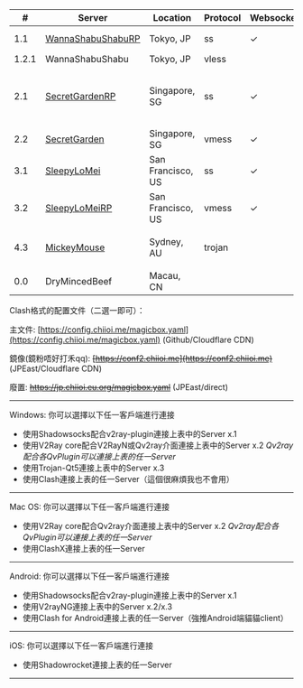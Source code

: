 | # | Server | Location | Protocol |Websocket+TLS| Type | Remark | Bandwidth/Quota|
|---|----------|----------|----------|-----|----------|----------|-----|
|1.1|[WannaShabuShabuRP](ss://eGNoYWNoYTIwLWlldGYtcG9seTEzMDU6U2xlZXB5X1MwcnJyeQ@jp.chiioi.eu.org:443/?plugin=v2ray-plugin%3btls%3bhost%3djp.chiioi.eu.org%3bpath%3d%2fv2ray)| Tokyo, JP | ss | ✓| Cloudflare CDN|Microsoft Azure|50Mbps/15GB|
|1.2.1|WannaShabuShabu| Tokyo, JP | vless| | direct|Microsoft Azure|50Mbps/15GB|
|2.1|[SecretGardenRP](ss://eGNoYWNoYTIwLWlldGYtcG9seTEzMDU6U2xlZWd5X1MwcnJyeQ@sg.chiioi.me:443/?plugin=v2ray-plugin%3btls%3bhost%3dsg.chiioi.me%3bpath%3d%2fgarden)| Singapore, SG | ss|✓|Cloudflare CDN/Planning to Rebuild CDN in Shanghai|DigitalOcean/Recommended(Special Days)|INF/1.5TB|
|2.2|[SecretGarden](vmess://eyJhZGQiOiJzZ3JwLmNoaWlvaS5ldS5vcmciLCJhaWQiOiIwIiwiYWxwbiI6IiIsImZwIjoiIiwiaG9zdCI6IiIsImlkIjoiYzgzMTMyMWQtNjMyNC00ZDUzLWFkNGYtOGNkYTQ4YjEyMzQ1IiwibmV0Ijoid3MiLCJwYXRoIjoiL3NncnAiLCJwb3J0IjoiNDQzIiwicHMiOiJTZWNyZXRHYXJkZW4iLCJzY3kiOiJhdXRvIiwic25pIjoiIiwidGxzIjoidGxzIiwidHlwZSI6IiIsInYiOiIyIn0=)| Singapore, SG |  vmess| ✓| direct|Recommended |INF/1.5TB|
|3.1|[SleepyLoMei](ss://eGNoYWNoYTIwLWlldGYtcG9seTEzMDU6U2ZlZXB5X1MwcnJyeQ@us.chiioi.eu.org:443/?plugin=v2ray-plugin%3btls%3bhost%3dus.chiioi.eu.org%3bpath%3d%2flm)| San Francisco, US  | ss| ✓  |direct| DigitalOcean/Share Quota with SecretGarden|INF/1.5TB|
|3.2|[SleepyLoMeiRP](vmess://eyJhZGQiOiJ1c3JwLmNoaWlvaS5tZSIsImFpZCI6IjAiLCJhbHBuIjoiIiwiZnAiOiIiLCJob3N0IjoiIiwiaWQiOiJjODMxMzIxZC02MzI0LTRkNTMtYWQ0Zi04Y2RhNDhiNjEwMTkiLCJuZXQiOiJ3cyIsInBhdGgiOiIvbG1ycCIsInBvcnQiOiI0NDMiLCJwcyI6IkxvTWVpUlAiLCJzY3kiOiJhdXRvIiwic25pIjoiIiwidGxzIjoidGxzIiwidHlwZSI6IiIsInYiOiIyIn0=)| San Francisco, US  | vmess |✓| Cloudflare CDN||INF/1.5TB|
|4.3|[MickeyMouse](trojan://Sleepy_S0rrry@mk.chiioi.me:443#mk.chiioi.me%3A443)| Sydney, AU  | trojan  ||  direct|Backup/DigitalOcean/Share Quota with SecretGarden/***使用trojan協議請注意自身數據安全***|INF/1.5TB|
|0.0|DryMincedBeef| Macau, CN  | ||Cloudflare|Mtel/Only For Test/ss/v2/trojan||

Clash格式的配置文件（二選一即可）：

主文件:  [https://config.chiioi.me/magicbox.yaml](https://config.chiioi.me/magicbox.yaml) (Github/Cloudflare CDN)

鏡像(鏡粉唔好打禾qq): <strike>[https://conf2.chiioi.me](https://conf2.chiioi.me)</strike> (JPEast/Cloudflare CDN)

廢置: <strike>https://jp.chiioi.eu.org/magicbox.yaml</strike>  (JPEast/direct)

---

Windows:
你可以選擇以下任一客戶端進行連接
- 使用Shadowsocks配合v2ray-plugin連接上表中的Server x.1
- 使用V2Ray core配合V2RayN或Qv2ray介面連接上表中的Server x.2
	*Qv2ray配合各QvPlugin可以連接上表的任一Server*
- 使用Trojan-Qt5連接上表中的Server x.3
- 使用Clash連接上表的任一Server（這個很麻煩我也不會用）

---

Mac OS:
你可以選擇以下任一客戶端進行連接
- 使用V2Ray core配合Qv2ray介面連接上表中的Server x.2
	*Qv2ray配合各QvPlugin可以連接上表的任一Server*
- 使用ClashX連接上表的任一Server

---

Android:
你可以選擇以下任一客戶端進行連接
- 使用Shadowsocks配合v2ray-plugin連接上表中的Server x.1
- 使用V2rayNG連接上表中的Server x.2/x.3
- 使用Clash for Android連接上表的任一Server（強推Android端貓貓client）

---

iOS:
你可以選擇以下任一客戶端進行連接
- 使用Shadowrocket連接上表的任一Server

---
